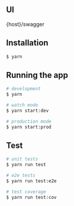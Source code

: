 ## UI

{host}/swagger

## Installation

```bash
$ yarn
```

## Running the app

```bash
# development
$ yarn

# watch mode
$ yarn start:dev

# production mode
$ yarn start:prod
```

## Test

```bash
# unit tests
$ yarn run test

# e2e tests
$ yarn run test:e2e

# test coverage
$ yarn run test:cov
```
